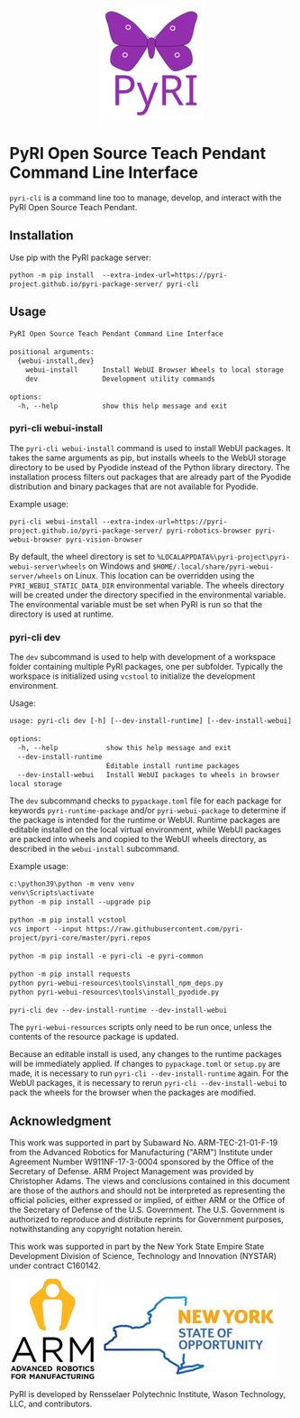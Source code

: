 <p align="center">
<img src="./docs/figures/pyri_logo_web.svg" height="200"/>
</p>

# PyRI Open Source Teach Pendant Command Line Interface

`pyri-cli` is a command line too to manage, develop, and interact with the PyRI Open Source Teach Pendant.

## Installation

Use pip with the PyRI package server:

```
python -m pip install  --extra-index-url=https://pyri-project.github.io/pyri-package-server/ pyri-cli
```

## Usage

```
PyRI Open Source Teach Pendant Command Line Interface

positional arguments:
  {webui-install,dev}
    webui-install      Install WebUI Browser Wheels to local storage
    dev                Development utility commands

options:
  -h, --help           show this help message and exit

```

### pyri-cli webui-install

The `pyri-cli webui-install` command is used to install WebUI packages. It takes the same arguments as pip, but
installs wheels to the WebUI storage directory to be used by Pyodide instead of the Python library directory. The 
installation process filters out packages that are already part of the Pyodide distribution and binary packages that
are not available for Pyodide.

Example usage:

```
pyri-cli webui-install --extra-index-url=https://pyri-project.github.io/pyri-package-server/ pyri-robotics-browser pyri-webui-browser pyri-vision-browser 
```
By default, the wheel directory is set to `%LOCALAPPDATA%\pyri-project\pyri-webui-server\wheels` on Windows
and `$HOME/.local/share/pyri-webui-server/wheels` on Linux. This location can be overridden using the
`PYRI_WEBUI_STATIC_DATA_DIR` environmental variable. The wheels directory will be created under the directory
specified in the environmental variable. The environmental variable must be set when PyRI is run so that the directory
is used at runtime.

### pyri-cli dev

The `dev` subcommand is used to help with development of a workspace folder containing multiple PyRI packages, one
per subfolder. Typically the workspace is initialized using `vcstool` to initialize the development environment.

Usage:

```
usage: pyri-cli dev [-h] [--dev-install-runtime] [--dev-install-webui]

options:
  -h, --help            show this help message and exit
  --dev-install-runtime
                        Editable install runtime packages
  --dev-install-webui   Install WebUI packages to wheels in browser local storage
```

The `dev` subcommand checks to `pypackage.toml` file for each package for keywords `pyri-runtime-package` and/or
`pyri-webui-package` to determine if the package is intended for the runtime or WebUI. Runtime packages are
editable installed on the local virtual environment, while WebUI packages are packed into wheels and copied to the
WebUI wheels directory, as described in the `webui-install` subcommand.

Example usage:

```
c:\python39\python -m venv venv
venv\Scripts\activate
python -m pip install --upgrade pip

python -m pip install vcstool
vcs import --input https://raw.githubusercontent.com/pyri-project/pyri-core/master/pyri.repos

python -m pip install -e pyri-cli -e pyri-common

python -m pip install requests
python pyri-webui-resources\tools\install_npm_deps.py
python pyri-webui-resources\tools\install_pyodide.py

pyri-cli dev --dev-install-runtime --dev-install-webui

```

The `pyri-webui-resources` scripts only need to be run once, unless the contents of the resource package is updated.

Because an editable install is used, any changes to the runtime packages will be immediately applied. If changes
to `pypackage.toml` or `setup.py` are made, it is necessary to run `pyri-cli --dev-install-runtime` again. For the
WebUI packages, it is necessary to rerun `pyri-cli --dev-install-webui` to pack the wheels for the browser when
the packages are modified.

## Acknowledgment

This work was supported in part by Subaward No. ARM-TEC-21-01-F-19 from the Advanced Robotics for Manufacturing ("ARM") Institute under Agreement Number W911NF-17-3-0004 sponsored by the Office of the Secretary of Defense. ARM Project Management was provided by Christopher Adams. The views and conclusions contained in this document are those of the authors and should not be interpreted as representing the official policies, either expressed or implied, of either ARM or the Office of the Secretary of Defense of the U.S. Government. The U.S. Government is authorized to reproduce and distribute reprints for Government purposes, notwithstanding any copyright notation herein.

This work was supported in part by the New York State Empire State Development Division of Science, Technology and Innovation (NYSTAR) under contract C160142. 

![](docs/figures/arm_logo.jpg) ![](docs/figures/nys_logo.jpg)

PyRI is developed by Rensselaer Polytechnic Institute, Wason Technology, LLC, and contributors.


